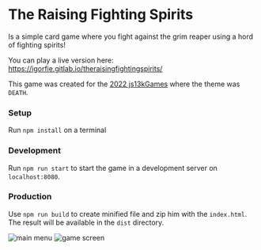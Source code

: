 # The Raising Fighting Spirits

Is a simple card game where you fight against the grim reaper using a hord of fighting spirits!

You can play a live version here: https://igorfie.gitlab.io/theraisingfightingspirits/

This game was created for the [2022 js13kGames](https://js13kgames.com/) where the theme was `DEATH`.

### Setup
Run `npm install` on a terminal

### Development
Run `npm run start` to start the game in a development server on `localhost:8080`.

### Production
Use `npm run build` to create minified file and zip him with the `index.html`. The result will be available in the `dist` directory.

![main menu](main-menu.JPG "The Raising Fighting Spirits Main Menu")
![game screen](game-screen.JPG "The Raising Fighting Spirits Game Screen")
